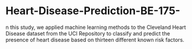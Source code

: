 # Heart-Disease-Prediction-BE-175-
n this study, we applied machine learning methods to the Cleveland Heart Disease dataset from the UCI Repository to classify and predict the presence of heart disease based on thirteen different known risk factors.
